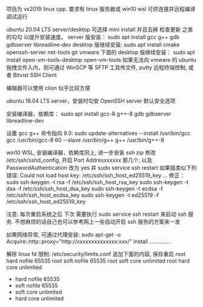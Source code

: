 ﻿项目为 vs2019 linux cpp. 要求有 linux 服务器或 win10 wsl 可供连接并远程编译调试运行




ubuntu 20.04 LTS server/desktop
可选择 mini install 并且去掉 检查更新 之类的勾勾 以提升安装速度。
server 版安装：
sudo apt install gcc g++ gdb gdbserver libreadline-dev
desktop 版继续安装:
sudo apt install cmake openssh-server net-tools git
vmware 下面的 desktop 版继续安装：
sudo apt install open-vm-tools-desktop open-vm-tools
如果无法向 vmware 的 ubuntu 拖拽文件入内，则可通过 WinSCP 等 SFTP 工具传文件, putty 远程终端控制, 或者 Bitvist SSH Client

编辑器可以使用 clion 似乎比较方便




ubuntu 18.04 LTS server，安装时勾安 OpenSSH server 默认安全选项

安装编译器，依赖库：
sudo apt install gcc-8 g++-8 gdb gdbserver libreadline-dev

设置 gcc g++ 命令指向 8.0:
sudo update-alternatives --install /usr/bin/gcc gcc /usr/bin/gcc-8 60 --slave /usr/bin/g++ g++ /usr/bin/g++-8





win10 WSL, 安装编译器，依赖库同上, 进一步安装 ssh zip
修改 /etc/ssh/sshd_config, 开启 Port Addresxxxxxx 那几个, 以及 PasswordAuthentication 改为 yes
并 sudo service ssh restart
如果报类似下列错误:
Could not load host key: /etc/ssh/ssh_host_ed25519_key
...
修正：
sudo ssh-keygen -t rsa -f /etc/ssh/ssh_host_rsa_key
sudo ssh-keygen -t dsa -f /etc/ssh/ssh_host_dsa_key
sudo ssh-keygen -t ecdsa -f /etc/ssh/ssh_host_ecdsa_key
sudo ssh-keygen -t ed25519 -f /etc/ssh/ssh_host_ed25519_key

注意: 每次重启系统之后 下次 需要执行  sudo service ssh restart  来启动 ssh 服务. 
不想麻烦的话自己也可以参考网上一些自动开启 ssh 服务的方案来一发





如果网络异常, 可通过代理安装:
sudo apt-get -o Acquire::http::proxy="http://xxxxxxxxxxxxxx:xxx/" install ..............





解除 linux fd 限制: /etc/security/limits.conf 追加下面的内容, 保存重启
root hard nofile 65535
root soft nofile 65535
root soft core unlimited
root hard core unlimited
* hard nofile 65535
* soft nofile 65535
* soft core unlimited
* hard core unlimited
